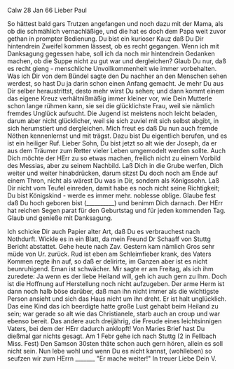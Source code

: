  Calw 28 Jan 66
Lieber Paul

So hättest bald gars Trutzen angefangen und noch dazu mit der Mama, als ob die schmählich vernachläßige, und die hat es doch dem Papa weit zuvor gethan in prompter Bedienung. Du bist ein kurioser Kauz daß Du Dir hintendrein Zweifel kommen lässest, ob es recht gegangen. Wenn ich mit Danksagung gegessen habe, soll ich da noch mir hintendrein Gedanken machen, ob die Suppe nicht zu gut war und dergleichen? Glaub Du nur, daß es recht gieng - menschliche Unvollkommenheit wie immer vorbehalten. Was ich Dir von dem Bündel sagte den Du nachher an den Menschen sehen werdest, so hast Du ja darin schon einen Anfang gemacht. Je mehr Du aus Dir selber heraustrittst, desto mehr wirst Du sehen; und dann kommt einem das eigene Kreuz verhältnißmäßig immer kleiner vor, wie Dein Mutterle schon lange rühmen kann, sie sei die glücklichste Frau, weil sie nämlich fremdes Unglück aufsucht. Die Jugend ist meistens noch leicht beladen, darum aber nicht glücklicher, weil sie sich zuviel mit sich selbst abgibt, in sich herumstiert und dergleichen. Mich freut es daß Du nun auch fremde Nöthen kennenlernst und mit trägst. Dazu bist Du eigentlich berufen, und es ist ein heiliger Ruf. Lieber Sohn, Du bist jetzt so alt wie der Joseph, da er aus dem Träumer zum Retter vieler Leben umgemodelt werden sollte. Auch Dich möchte der HErr zu so etwas machen, freilich nicht zu einem Vorbild des Messias, aber zu seinem Nachbild. Laß Dich in die Grube werfen, Dich weiter und weiter hinabdrücken, darum sitzst Du doch noch am Ende auf einem Thron, nicht als wärest Du was in Dir, sondern als Königssohn. Laß Dir nicht vom Teufel einreden, damit habe es noch nicht seine Richtigkeit; Du bist Königskind - werde es immer mehr. noblesse oblige. Glaube fest daß Du hoch geboren bist (__________) und benimm Dich darnach. Der HErr hat reichen Segen parat für den Geburtstag und für jeden kommenden Tag. Glaub und genieße mit Danksagung.

Ich schicke Dir auch Papier alter Art, daß Du es verbrauchest nach Nothdurft. Wickle es in ein Blatt, da mein Freund Dr Schaaff von Stuttg Bericht abstattet. Gehe heute nach Zav. Gestern kam nämlich Gros sehr müde von Ur. zurück. Rud ist eben am Schleimfieber krank, des Vaters Kommen regte ihn auf, so daß er delirirte, im Ganzen aber ist es nicht beunruhigend. Eman ist schwächer. Mir sagte er am Freitag, als ich ihm zuredete: Ja wenn es der liebe Heiland will, geh ich auch gern zu Ihm. Doch ist die Hoffnung auf Herstellung noch nicht aufzugeben. Der arme Herm ist dann noch halb böse darüber, daß man ihn nicht immer als die wichtigste Person ansieht und sich das Haus nicht um ihn dreht. Er ist halt unglücklich. Das eine Kind das ich beerdigte hatte große Lust gehabt beim Heiland zu sein; war gerade so alt wie das Christianele, starb auch an croup und war ebenso bereit. Das andere auch dreijährig, die Freude eines leichtsinnigen Vaters, bei dem der HErr dadurch anklopft! Von Maries Brief hast Du dießmal gar nichts gesagt. Am 1 Febr gehe ich nach Stuttg (2 in Fellbach Miss. Fest) Den Samson 30sten thäte schon auch gern hören, allein es soll nicht sein. Nun lebe wohl und wenn Du es nicht kannst, (wohlleben) so seufzen wir zum HErrn _______ "Er mache weiter!" In treuer Liebe
 Dein V.
